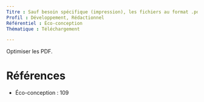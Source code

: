 ```yaml
---
Titre : Sauf besoin spécifique (impression), les fichiers au format .pdf sont mis à disposition en basse résolution
Profil : Développement, Rédactionnel
Référentiel : Éco-conception
Thématique : Téléchargement

---
```

Optimiser les PDF.

# Références

*   Éco-conception : 109
